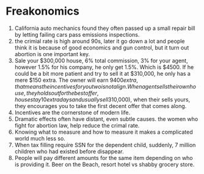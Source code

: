 # Freakonomics

1. California auto mechanics found they often passed up a small repair bill by letting failing cars pass emissions inspections.
2. the crimial rate is high around 90s, later it go down a lot and people think it is because of good economics and gun control, but it turn out abortion is one important key.
3. Sale your $300,000 house, 6% total commission, 3% for your agent, however 1.5% for his company, he only get 1.5%. Which is $4500. If he could be a bit more patient and try to sell it at $310,000, he only has a mere $150 extra. The owner will earn $9400 extra, that means the incentives for you two is not align. When agent sells their own house, they holds out for the best offer, house stay 10 extra days and usually sell 3% higher($10,000), when their sells yours, they encourages you to take the first decent offer that comes along.
4. Incentives are the cornerstone of modern life.
5. Dramatic effects often have distant, even subtle causes. the women who fight for abortion law, help reduce the crimal rate. 
6. Knowing what to measure and how to measure it makes a complicated world much less so.
7. When tax filling require SSN for the dependent child, suddenly, 7 million children who had existed before disappear. 
8. People will pay different amounts for the same item depending on who is providing it. Beer on the Beach, resort hotel vs shabby grocery store.
